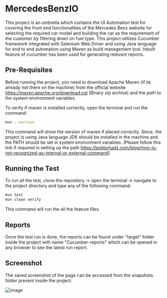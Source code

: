 # MercedesBenzIO

This project is an umbrella which contains the UI Automation test for covering the front end functionalities of the Mercedes Benz website for selecting the required car model and building the car as the requirement of the customer by filtering down on fuel type. This project utilizes Cucumber framework integrated with Selenium Web Driver and using Java language for end to end automation using Maven as build management tool. Inbuilt feature of cucumber has been used for generating relevant reports. 
 
## Pre-Requisites

Before running the project, you need to download Apache Maven (if its already not there on the machine) from the official website https://maven.apache.org/download.cgi (Binary zip archive) and the path to the system environment variables. 

To verify if maven is installed correctly, open the terminal and run the command:

```bash
mvn --version
```
This command will show the version of maven if placed correctly.
Since, the project is using Java language JDK should be installed in the machine and the PATH should be set in system environment variables. (Please follow this link if required in setting up the path https://bobbyhadz.com/blog/mvn-is-not-recognized-as-internal-or-external-command)

## Running the Test

To run all the test, clone the repository -> open the terminal -> navigate to the project directory and type any of the following command:

```python
mvn test
mvn clean verify
```
This command will run the all the feature files. 
## Reports

Once the test run is done, the reports can be found under "target" folder inside the project with name "Cucumber-reports" which can be opened in any browser to see the latest run report.

## Screenshot

The saved screenshot of the page can be accessed from the snapshots folder present inside the project. 

![image](https://user-images.githubusercontent.com/85970617/235573345-d110dc7b-0dc5-487b-b1c4-973982c95063.png)
